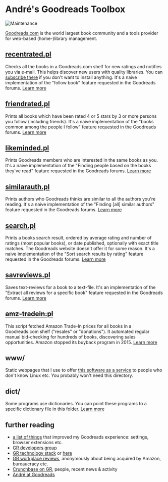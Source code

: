 # André's Goodreads Toolbox

![Maintenance](https://img.shields.io/maintenance/yes/2018.svg)

[Goodreads.com](http://www.goodreads.com/) is the world largest book community 
and a tools provider for web-based (home-)library management.


## [recentrated.pl](recentrated.md)

Checks all the books in a Goodreads.com shelf for new ratings and notifies you
via e-mail. This helps discover new users with quality libraries.
You can [subscribe there](https://andre-st.github.io/goodreads/) if you don't
want to install anything.
It's a naive implementation of the "follow book" feature requested in the Goodreads forums. 
[Learn more](recentrated.md)


## [friendrated.pl](friendrated.md)

Prints all books which have been rated 4 or 5 stars by 3 or more persons you
follow (including friends). It's a naive implementation of the "books common
among the people I follow" feature requested in the Goodreads forums.
[Learn more](friendrated.md)


## [likeminded.pl](likeminded.md)

Prints Goodreads members who are interested in the same books as you.
It's a naive implementation of the "Finding people based on the books they've read"
feature requested in the Goodreads forums.
[Learn more](likeminded.md)


## [similarauth.pl](similarauth.md)

Prints authors who Goodreads thinks are similar to all the authors you're reading.
It's a naive implementation of the "Finding [all] similar authors"
feature requested in the Goodreads forums.
[Learn more](likeminded.md)


## [search.pl](search.md)

Prints a books search result, ordered by average rating and number of ratings 
(most popular books), or date published, optionally with exact title matches. 
The Goodreads website doesn't offer it for some reason.
It's a naive implementation of the "Sort search results by rating"
feature requested in the Goodreads forums.
[Learn more](search.md)


## [savreviews.pl](savreviews.md)

Saves text-reviews for a book to a text-file. It's an implementation
of the "Extract all reviews for a specific book" feature requested in the 
Goodreads forums.
[Learn more](savreviews.md)


## ~~[amz-tradein.pl](amz-tradein.md)~~

This script fetched Amazon Trade-In prices for all books in a Goodreads.com
shelf ("resales" or "donations"). It automated regular manual bid-checking for 
hundreds of books, discovering sales opportunities. Amazon stopped its buyback 
program in 2015.
[Learn more](amz-tradein.md)


## www/

Static webpages that I use to offer [this software as a service](https://andre-st.github.io/goodreads/) 
to people who don't know Linux etc. You probably won't need this directory.


## dict/

Some programs use dictionaries. You can point these programs to a 
specific dictionary file in this folder.
[Learn more](dict/README.md)



## further reading 

- [a list of things](GOODTIPS.md) that improved my Goodreads experience: settings, browser extensions etc.
- [GR developers group](https://www.goodreads.com/group/show/8095-goodreads-developers)
- [GR technology stack](https://www.goodreads.com/jobs?id=597248#openPositions) or [here](https://www.glasswaves.co/selected_projects.txt)
- [GR workplace reviews](https://www.glassdoor.com/Reviews/Goodreads-Reviews-E684833.htm), anonymously about being acquired by Amazon, bureaucracy etc.
- [Crunchbase on GR](https://www.crunchbase.com/organization/goodreads), people, recent news & activity 
- [André at Goodreads](https://www.goodreads.com/user/show/18418712-andr)
